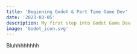 ```yaml
---
title: 'Beginning Godot & Part Time Game Dev'
date: '2023-03-05'
description: My first step into Godot Game Dev
image: 'Godot_icon.svg'
---
```


Bluhhhhhhhh

